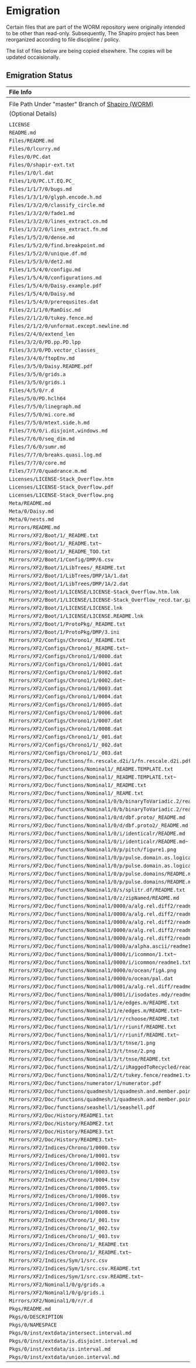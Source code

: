 Emigration
==========

Certain files that are part of the WORM repository were
originally intended to be other than read-only. Subsequently,
The Shapiro project has been reorganized according to file
discipline / policy.

The list of files below are being copied elsewhere. The copies
will be updated occaisionally.

Emigration Status
-----------------

| File Info |
| :------------------------------------------------------------------------------------------- |
| |
| File Path Under "master" Branch of [Shapiro (WORM)](https://github.com/dmparrishphd/Shapiro/) |
| (Optional Details) |
| |
| `LICENSE` |
| `README.md` |
| `Files/README.md` |
| `Files/0/lcurry.md` |
| `Files/0/PC.dat` |
| `Files/0/shapir-ext.txt` |
| `Files/1/0/l.dat` |
| `Files/1/0/PC.LT.EQ.PC_` |
| `Files/1/1/7/0/bugs.md` |
| `Files/1/3/1/0/glyph.encode.h.md` |
| `Files/1/3/2/0/classify_circle.md` |
| `Files/1/3/2/0/fade1.md` |
| `Files/1/3/2/0/lines_extract.cn.md` |
| `Files/1/3/2/0/lines_extract.fn.md` |
| `Files/1/5/2/0/dense.md` |
| `Files/1/5/2/0/find.breakpoint.md` |
| `Files/1/5/2/0/unique.df.md` |
| `Files/1/5/3/0/det2.md` |
| `Files/1/5/4/0/configu.md` |
| `Files/1/5/4/0/configurations.md` |
| `Files/1/5/4/0/Daisy.example.pdf` |
| `Files/1/5/4/0/Daisy.md` |
| `Files/1/5/4/0/prerequsites.dat` |
| `Files/2/1/1/0/RamDisc.md` |
| `Files/2/1/2/0/tukey.fence.md` |
| `Files/2/1/2/0/unformat.except.newline.md` |
| `Files/2/4/0/extend_len` |
| `Files/3/2/0/PD.pp.PD.lpp` |
| `Files/3/3/0/PD.vector_classes_` |
| `Files/3/4/0/ftopEnv.md` |
| `Files/3/5/0/Daisy.README.pdf` |
| `Files/3/5/0/grids.a` |
| `Files/3/5/0/grids.i` |
| `Files/4/5/0/r.d` |
| `Files/5/0/PD.hclh64` |
| `Files/7/5/0/linegraph.md` |
| `Files/7/5/0/mi.core.md` |
| `Files/7/5/0/mtext.side.h.md` |
| `Files/7/6/0/i.disjoint.windows.md` |
| `Files/7/6/0/seq_dim.md` |
| `Files/7/6/0/sumr.md` |
| `Files/7/7/0/breaks.quasi.log.md` |
| `Files/7/7/0/core.md` |
| `Files/7/7/0/quadrance.m.md` |
| `Licenses/LICENSE-Stack_Overflow.htm` |
| `Licenses/LICENSE-Stack_Overflow.pdf` |
| `Licenses/LICENSE-Stack_Overflow.png` |
| `Meta/README.md` |
| `Meta/0/Daisy.md` |
| `Meta/0/nests.md` |
| `Mirrors/README.md` |
| `Mirrors/XF2/Boot/1/_README.txt` |
| `Mirrors/XF2/Boot/1/_README.txt~` |
| `Mirrors/XF2/Boot/1/_README_TOO.txt` |
| `Mirrors/XF2/Boot/1/Config/DMP/6.csv` |
| `Mirrors/XF2/Boot/1/LibTrees/_README.txt` |
| `Mirrors/XF2/Boot/1/LibTrees/DMP/1A/1.dat` |
| `Mirrors/XF2/Boot/1/LibTrees/DMP/1A/2.dat` |
| `Mirrors/XF2/Boot/1/LICENSE/LICENSE-Stack_Overflow.htm.lnk` |
| `Mirrors/XF2/Boot/1/LICENSE/LICENSE-Stack_Overflow_recd.tar.gz.lnk` |
| `Mirrors/XF2/Boot/1/LICENSE/LICENSE.lnk` |
| `Mirrors/XF2/Boot/1/LICENSE/LICENSE.README.lnk` |
| `Mirrors/XF2/Boot/1/ProtoPkg/_README.txt` |
| `Mirrors/XF2/Boot/1/ProtoPkg/DMP/3.ini` |
| `Mirrors/XF2/Configs/Chrono1/_README.txt` |
| `Mirrors/XF2/Configs/Chrono1/_README.txt~` |
| `Mirrors/XF2/Configs/Chrono1/1/0000.dat` |
| `Mirrors/XF2/Configs/Chrono1/1/0001.dat` |
| `Mirrors/XF2/Configs/Chrono1/1/0002.dat` |
| `Mirrors/XF2/Configs/Chrono1/1/0002.dat~` |
| `Mirrors/XF2/Configs/Chrono1/1/0003.dat` |
| `Mirrors/XF2/Configs/Chrono1/1/0004.dat` |
| `Mirrors/XF2/Configs/Chrono1/1/0005.dat` |
| `Mirrors/XF2/Configs/Chrono1/1/0006.dat` |
| `Mirrors/XF2/Configs/Chrono1/1/0007.dat` |
| `Mirrors/XF2/Configs/Chrono1/1/0008.dat` |
| `Mirrors/XF2/Configs/Chrono1/1/_001.dat` |
| `Mirrors/XF2/Configs/Chrono1/1/_002.dat` |
| `Mirrors/XF2/Configs/Chrono1/1/_003.dat` |
| `Mirrors/XF2/Doc/functions/fn.rescale.d2i/1/fn.rescale.d2i.pdf` |
| `Mirrors/XF2/Doc/functions/Nominal1/_README.TEMPLATE.txt` |
| `Mirrors/XF2/Doc/functions/Nominal1/_README.TEMPLATE.txt~` |
| `Mirrors/XF2/Doc/functions/Nominal1/_README.txt` |
| `Mirrors/XF2/Doc/functions/Nominal1/_REAME.txt` |
| `Mirrors/XF2/Doc/functions/Nominal1/0/b/binaryToVariadic.2/readme1.txt` |
| `Mirrors/XF2/Doc/functions/Nominal1/0/b/binaryToVariadic.2/readme1.txt~` |
| `Mirrors/XF2/Doc/functions/Nominal1/0/d/dbf.proto/_README.md` |
| `Mirrors/XF2/Doc/functions/Nominal1/0/d/dbf.proto2/_README.md` |
| `Mirrors/XF2/Doc/functions/Nominal1/0/i/identicalr/README.md` |
| `Mirrors/XF2/Doc/functions/Nominal1/0/i/identicalr/README.md~` |
| `Mirrors/XF2/Doc/functions/Nominal1/0/p/pitch/figure1.png` |
| `Mirrors/XF2/Doc/functions/Nominal1/0/p/pulse.domain.as.logical/README.md` |
| `Mirrors/XF2/Doc/functions/Nominal1/0/p/pulse.domain.as.logical/README.md~` |
| `Mirrors/XF2/Doc/functions/Nominal1/0/p/pulse.domains/README.md` |
| `Mirrors/XF2/Doc/functions/Nominal1/0/p/pulse.domains/README.md~` |
| `Mirrors/XF2/Doc/functions/Nominal1/0/s/splitr.df/README.txt` |
| `Mirrors/XF2/Doc/functions/Nominal1/0/z/zipNamed/README.md` |
| `Mirrors/XF2/Doc/functions/Nominal1/0000/a/alg.rel.diff2/readme1.fig.pdf` |
| `Mirrors/XF2/Doc/functions/Nominal1/0000/a/alg.rel.diff2/readme1.fig2.pdf` |
| `Mirrors/XF2/Doc/functions/Nominal1/0000/a/alg.rel.diff2/readme1.pdf` |
| `Mirrors/XF2/Doc/functions/Nominal1/0000/a/alg.rel.diff2/readme1.txt` |
| `Mirrors/XF2/Doc/functions/Nominal1/0000/a/alg.rel.diff2/readme1.txt~` |
| `Mirrors/XF2/Doc/functions/Nominal1/0000/a/alpha.ascii/readme1.txt` |
| `Mirrors/XF2/Doc/functions/Nominal1/0000/i/icommon/1.txt~` |
| `Mirrors/XF2/Doc/functions/Nominal1/0000/i/icommon/readme1.txt` |
| `Mirrors/XF2/Doc/functions/Nominal1/0000/o/ocean/figA.png` |
| `Mirrors/XF2/Doc/functions/Nominal1/0000/o/ocean/pal.dat` |
| `Mirrors/XF2/Doc/functions/Nominal1/0001/a/alg.rel.diff/readme1.txt` |
| `Mirrors/XF2/Doc/functions/Nominal1/0001/i/isodates.mdy/readme1.txt` |
| `Mirrors/XF2/Doc/functions/Nominal1/1/e/edges.m/README.txt` |
| `Mirrors/XF2/Doc/functions/Nominal1/1/e/edges.m/README.txt~` |
| `Mirrors/XF2/Doc/functions/Nominal1/1/r/rchoose/README.txt` |
| `Mirrors/XF2/Doc/functions/Nominal1/1/r/riunif/README.txt` |
| `Mirrors/XF2/Doc/functions/Nominal1/1/r/riunif/README.txt~` |
| `Mirrors/XF2/Doc/functions/Nominal1/3/t/tnse/1.png` |
| `Mirrors/XF2/Doc/functions/Nominal1/3/t/tnse/2.png` |
| `Mirrors/XF2/Doc/functions/Nominal1/3/t/tnse/README.txt` |
| `Mirrors/XF2/Doc/functions/Nominal1/Z/i/iRaggedToRecycled/readme1.txt` |
| `Mirrors/XF2/Doc/functions/Nominal1/Z/t/tukey.fence/readme1.txt` |
| `Mirrors/XF2/Doc/functions/numerator/1/numerator.pdf` |
| `Mirrors/XF2/Doc/functions/quadmesh/1/quadmesh.and.member.points.fig.pdf` |
| `Mirrors/XF2/Doc/functions/quadmesh/1/quadmesh.and.member.points.txt` |
| `Mirrors/XF2/Doc/functions/seashell/1/seashell.pdf` |
| `Mirrors/XF2/Doc/History/README1.txt` |
| `Mirrors/XF2/Doc/History/README2.txt` |
| `Mirrors/XF2/Doc/History/README3.txt` |
| `Mirrors/XF2/Doc/History/README3.txt~` |
| `Mirrors/XF2/Indices/Chrono/1/0000.tsv` |
| `Mirrors/XF2/Indices/Chrono/1/0001.tsv` |
| `Mirrors/XF2/Indices/Chrono/1/0002.tsv` |
| `Mirrors/XF2/Indices/Chrono/1/0003.tsv` |
| `Mirrors/XF2/Indices/Chrono/1/0004.tsv` |
| `Mirrors/XF2/Indices/Chrono/1/0005.tsv` |
| `Mirrors/XF2/Indices/Chrono/1/0006.tsv` |
| `Mirrors/XF2/Indices/Chrono/1/0007.tsv` |
| `Mirrors/XF2/Indices/Chrono/1/0008.tsv` |
| `Mirrors/XF2/Indices/Chrono/1/_001.tsv` |
| `Mirrors/XF2/Indices/Chrono/1/_002.tsv` |
| `Mirrors/XF2/Indices/Chrono/1/_003.tsv` |
| `Mirrors/XF2/Indices/Chrono/1/_README.txt` |
| `Mirrors/XF2/Indices/Chrono/1/_README.txt~` |
| `Mirrors/XF2/Indices/Sym/1/src.csv` |
| `Mirrors/XF2/Indices/Sym/1/src.csv.README.txt` |
| `Mirrors/XF2/Indices/Sym/1/src.csv.README.txt~` |
| `Mirrors/XF2/Nominal1/0/g/grids.a` |
| `Mirrors/XF2/Nominal1/0/g/grids.i` |
| `Mirrors/XF2/Nominal1/0/r/r.d` |
| `Pkgs/README.md` |
| `Pkgs/0/DESCRIPTION` |
| `Pkgs/0/NAMESPACE` |
| `Pkgs/0/inst/extdata/intersect.interval.md` |
| `Pkgs/0/inst/extdata/is.disjoint.interval.md` |
| `Pkgs/0/inst/extdata/is.interval.md` |
| `Pkgs/0/inst/extdata/union.interval.md` |
